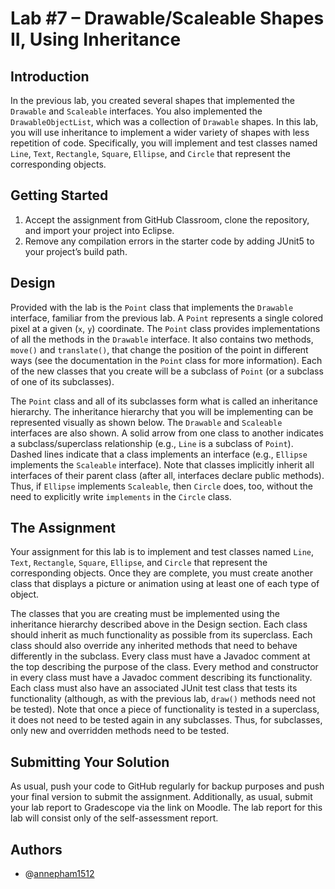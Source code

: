# Lab #7 – Drawable/Scaleable Shapes II, Using Inheritance



## Introduction
In the previous lab, you created several shapes that implemented the `Drawable` and `Scaleable` interfaces. You also implemented the `DrawableObjectList`, which was a collection of `Drawable` shapes. In this lab, you will use inheritance to implement a wider variety of shapes with less repetition of code. Specifically, you will implement and test classes named `Line`, `Text`, `Rectangle`, `Square`, `Ellipse`, and `Circle` that represent the corresponding objects.

## Getting Started
1. Accept the assignment from GitHub Classroom, clone the repository, and import your project into Eclipse.
2. Remove any compilation errors in the starter code by adding JUnit5 to your project’s build path.

## Design

Provided with the lab is the `Point` class that implements the `Drawable` interface, familiar from the previous lab. A `Point` represents a single colored pixel at a given (`x`, `y`) coordinate. The `Point` class provides implementations of all the methods in the `Drawable` interface. It also contains two methods, `move()` and `translate()`, that change the position of the point in different ways (see the documentation in the `Point` class for more information). Each of the new classes that you create will be a subclass of `Point` (or a subclass of one of its subclasses).

The `Point` class and all of its subclasses form what is called an inheritance hierarchy. The inheritance hierarchy that you will be implementing can be represented visually as shown below. The `Drawable` and `Scaleable` interfaces are also shown. A solid arrow from one class to another indicates a subclass/superclass relationship (e.g., `Line` is a subclass of `Point`). Dashed lines indicate that a class implements an interface (e.g., `Ellipse` implements the `Scaleable` interface). Note that classes implicitly inherit all interfaces of their parent class (after all, interfaces declare public methods). Thus, if `Ellipse` implements `Scaleable`, then `Circle` does, too, without the need to explicitly write `implements` in the `Circle` class.

## The Assignment
Your assignment for this lab is to implement and test classes named `Line`, `Text`, `Rectangle`, `Square`, `Ellipse`, and `Circle` that represent the corresponding objects. Once they are complete, you must create another class that displays a picture or animation using at least one of each type of object.

The classes that you are creating must be implemented using the inheritance hierarchy described above in the Design section. Each class should inherit as much functionality as possible from its superclass. Each class should also override any inherited methods that need to behave differently in the subclass. Every class must have a Javadoc comment at the top describing the purpose of the class. Every method and constructor in every class must have a Javadoc comment describing its functionality. Each class must also have an associated JUnit test class that tests its functionality (although, as with the previous lab, `draw()` methods need not be tested). Note that once a piece of functionality is tested in a superclass, it does not need to be tested again in any subclasses. Thus, for subclasses, only new and overridden methods need to be tested.

## Submitting Your Solution
As usual, push your code to GitHub regularly for backup purposes and push your final version to submit the assignment. Additionally, as usual, submit your lab report to Gradescope via the link on Moodle. The lab report for this lab will consist only of the self-assessment report.

## Authors

- @[annepham1512](https://github.com/annepham1512)
